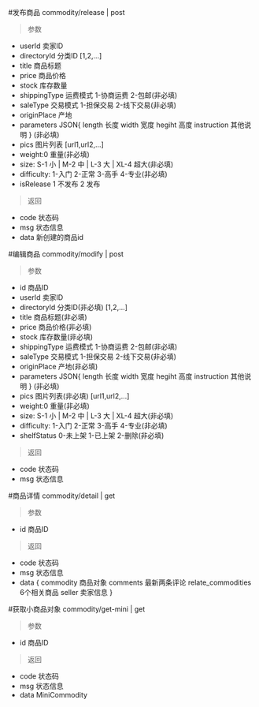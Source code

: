 #发布商品
commodity/release | post
> 参数  
* userId 卖家ID
* directoryId 分类ID [1,2,...]
* title 商品标题
* price 商品价格
* stock 库存数量
* shippingType 运费模式 1-协商运费 2-包邮(非必填)
* saleType 交易模式 1-担保交易 2-线下交易(非必填)
* originPlace 产地
* parameters JSON{ length 长度 width 宽度 hegiht 高度 instruction 其他说明 } (非必填)
* pics 图片列表 [url1,url2,...]
* weight:0 重量(非必填)
* size: S-1 小 | M-2 中 | L-3 大 | XL-4 超大(非必填)
* difficulty: 1-入门 2-正常 3-高手 4-专业(非必填)
* isRelease 1 不发布 2 发布

> 返回  
* code 状态码
* msg 状态信息
* data 新创建的商品id


#编辑商品
commodity/modify | post
> 参数  
* id 商品ID
* userId 卖家ID
* directoryId 分类ID(非必填) [1,2,...]
* title 商品标题(非必填)
* price 商品价格(非必填)
* stock 库存数量(非必填)
* shippingType 运费模式 1-协商运费 2-包邮(非必填)
* saleType 交易模式 1-担保交易 2-线下交易(非必填)
* originPlace 产地(非必填)
* parameters JSON{ length 长度 width 宽度 hegiht 高度 instruction 其他说明 } (非必填)
* pics 图片列表(非必填) [url1,url2,...]
* weight:0 重量(非必填)
* size: S-1 小 | M-2 中 | L-3 大 | XL-4 超大(非必填)
* difficulty: 1-入门 2-正常 3-高手 4-专业(非必填)
* shelfStatus 0-未上架 1-已上架 2-删除(非必填)

> 返回  
* code 状态码
* msg 状态信息


#商品详情
commodity/detail | get
> 参数  
* id 商品ID

> 返回  
* code 状态码
* msg 状态信息
* data {
   commodity 商品对象
   comments 最新两条评论
   relate_commodities 6个相关商品
   seller 卖家信息
 }
 
 #获取小商品对象
commodity/get-mini | get
> 参数  
* id 商品ID

> 返回  
* code 状态码
* msg 状态信息
* data  MiniCommodity
